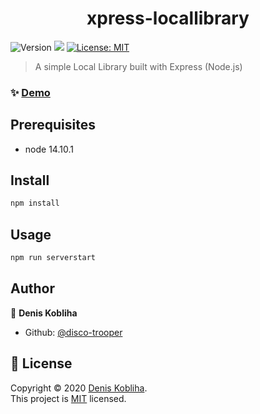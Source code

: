 <h1 align="center">xpress-locallibrary</h1>
<p>
  <img alt="Version" src="https://img.shields.io/badge/version-1.0.0-blue.svg?cacheSeconds=2592000" />
  <img src="https://img.shields.io/badge/node-14.10.1-blue.svg" />
  <a href="https://github.com/disco-trooper/express-locallibrary/blob/master/LICENSE" target="_blank">
    <img alt="License: MIT" src="https://img.shields.io/badge/License-MIT-yellow.svg" />
  </a>
</p>

> A simple Local Library built with Express (Node.js)

### ✨ [Demo](https://disco-express-locallibrary.herokuapp.com/)

## Prerequisites

- node 14.10.1

## Install

```sh
npm install
```

## Usage

```sh
npm run serverstart
```

## Author

👤 **Denis Kobliha**

- Github: [@disco-trooper](https://github.com/disco-trooper)

## 📝 License

Copyright © 2020 [Denis Kobliha](https://github.com/disco-trooper).<br />
This project is [MIT](https://github.com/disco-trooper/express-locallibrary/blob/master/LICENSE) licensed.
